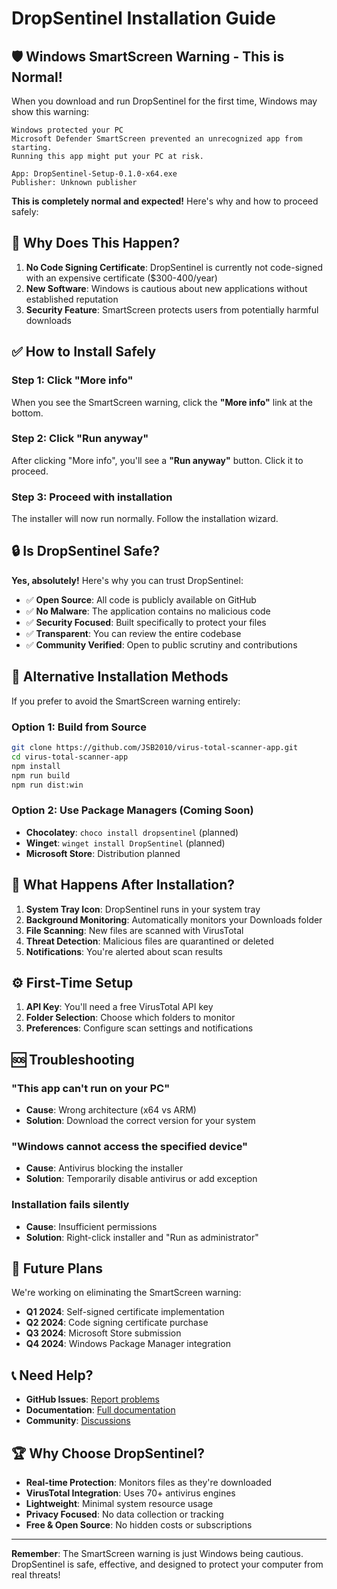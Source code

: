 # DropSentinel Installation Guide

## 🛡️ Windows SmartScreen Warning - This is Normal!

When you download and run DropSentinel for the first time, Windows may show this warning:

```
Windows protected your PC
Microsoft Defender SmartScreen prevented an unrecognized app from starting.
Running this app might put your PC at risk.

App: DropSentinel-Setup-0.1.0-x64.exe
Publisher: Unknown publisher
```

**This is completely normal and expected!** Here's why and how to proceed safely:

## 🤔 Why Does This Happen?

1. **No Code Signing Certificate**: DropSentinel is currently not code-signed with an expensive certificate ($300-400/year)
2. **New Software**: Windows is cautious about new applications without established reputation
3. **Security Feature**: SmartScreen protects users from potentially harmful downloads

## ✅ How to Install Safely

### Step 1: Click "More info"
When you see the SmartScreen warning, click the **"More info"** link at the bottom.

### Step 2: Click "Run anyway"
After clicking "More info", you'll see a **"Run anyway"** button. Click it to proceed.

### Step 3: Proceed with installation
The installer will now run normally. Follow the installation wizard.

## 🔒 Is DropSentinel Safe?

**Yes, absolutely!** Here's why you can trust DropSentinel:

- ✅ **Open Source**: All code is publicly available on GitHub
- ✅ **No Malware**: The application contains no malicious code
- ✅ **Security Focused**: Built specifically to protect your files
- ✅ **Transparent**: You can review the entire codebase
- ✅ **Community Verified**: Open to public scrutiny and contributions

## 🎯 Alternative Installation Methods

If you prefer to avoid the SmartScreen warning entirely:

### Option 1: Build from Source
```bash
git clone https://github.com/JSB2010/virus-total-scanner-app.git
cd virus-total-scanner-app
npm install
npm run build
npm run dist:win
```

### Option 2: Use Package Managers (Coming Soon)
- **Chocolatey**: `choco install dropsentinel` (planned)
- **Winget**: `winget install DropSentinel` (planned)
- **Microsoft Store**: Distribution planned

## 🚀 What Happens After Installation?

1. **System Tray Icon**: DropSentinel runs in your system tray
2. **Background Monitoring**: Automatically monitors your Downloads folder
3. **File Scanning**: New files are scanned with VirusTotal
4. **Threat Detection**: Malicious files are quarantined or deleted
5. **Notifications**: You're alerted about scan results

## ⚙️ First-Time Setup

1. **API Key**: You'll need a free VirusTotal API key
2. **Folder Selection**: Choose which folders to monitor
3. **Preferences**: Configure scan settings and notifications

## 🆘 Troubleshooting

### "This app can't run on your PC"
- **Cause**: Wrong architecture (x64 vs ARM)
- **Solution**: Download the correct version for your system

### "Windows cannot access the specified device"
- **Cause**: Antivirus blocking the installer
- **Solution**: Temporarily disable antivirus or add exception

### Installation fails silently
- **Cause**: Insufficient permissions
- **Solution**: Right-click installer and "Run as administrator"

## 🔮 Future Plans

We're working on eliminating the SmartScreen warning:

- **Q1 2024**: Self-signed certificate implementation
- **Q2 2024**: Code signing certificate purchase
- **Q3 2024**: Microsoft Store submission
- **Q4 2024**: Windows Package Manager integration

## 📞 Need Help?

- **GitHub Issues**: [Report problems](https://github.com/JSB2010/virus-total-scanner-app/issues)
- **Documentation**: [Full documentation](https://github.com/JSB2010/virus-total-scanner-app/wiki)
- **Community**: [Discussions](https://github.com/JSB2010/virus-total-scanner-app/discussions)

## 🏆 Why Choose DropSentinel?

- **Real-time Protection**: Monitors files as they're downloaded
- **VirusTotal Integration**: Uses 70+ antivirus engines
- **Lightweight**: Minimal system resource usage
- **Privacy Focused**: No data collection or tracking
- **Free & Open Source**: No hidden costs or subscriptions

---

**Remember**: The SmartScreen warning is just Windows being cautious. DropSentinel is safe, effective, and designed to protect your computer from real threats!
